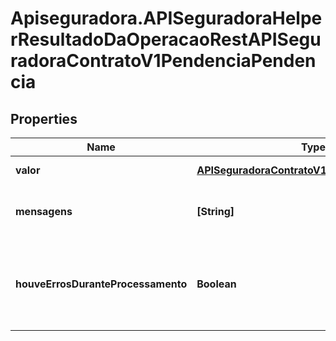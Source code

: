 # Apiseguradora.APISeguradoraHelperResultadoDaOperacaoRestAPISeguradoraContratoV1PendenciaPendencia

## Properties
Name | Type | Description | Notes
------------ | ------------- | ------------- | -------------
**valor** | [**APISeguradoraContratoV1PendenciaPendencia**](APISeguradoraContratoV1PendenciaPendencia.md) | Valor da Operação | [optional] 
**mensagens** | **[String]** | Mensagens de contexto da operação | [optional] 
**houveErrosDuranteProcessamento** | **Boolean** | Indicador se a operação foi concluída com sucesso | [optional] 


